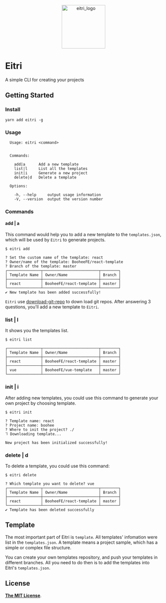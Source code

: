 <p align="center">
	<img width="140" src="https://up.boohee.cn/house/u/fe/logo/eitri.png" alt="eitri_logo">
</p>

# Eitri
A simple CLI for creating your projects

## Getting Started

### Install

```shell
yarn add eitri -g
```
### Usage

```
  Usage: eitri <command>


  Commands:

    add|a      Add a new template
    list|l     List all the templates
    init|i     Generate a new project
    delete|d   Delete a template

  Options:

    -h, --help     output usage information
    -V, --version  output the version number
```

### Commands
#### add | a
This command would help you to add a new template to the `templates.json`, which will be used by `Eitri` to generate projects.
```
$ eitri add

? Set the custom name of the template: react
? Owner/name of the template: BooheeFE/react-template
? Branch of the template: master
┌───────────────┬─────────────────────────┬────────┐
│ Template Name │ Owner/Name              │ Branch │
├───────────────┼─────────────────────────┼────────┤
│ react         │ BooheeFE/react-template │ master │
└───────────────┴─────────────────────────┴────────┘
✔ New template has been added successfully!
```
`Eitri` use [download-git-repo](https://github.com/flipxfx/download-git-repo) to down load git repos. After answering 3 questions, you'll add a new template to `Eitri`.

### list | l
It shows you the templates list.
```
$ eitri list

┌───────────────┬─────────────────────────┬────────┐
│ Template Name │ Owner/Name              │ Branch │
├───────────────┼─────────────────────────┼────────┤
│ react         │ BooheeFE/react-template │ master │
├───────────────┼─────────────────────────┼────────┤
│ vue           │ BooheeFE/vue-template   │ master │
└───────────────┴─────────────────────────┴────────┘
```

### init | i
After adding new templates, you could use this command to generate your own project by choosing template.
```
$ eitri init

? Template name: react
? Project name: boohee
? Where to init the project? ./
⠹ Downloading template...

New project has been initialized successfully!
```

### delete | d
To delete a template, you could use this command:
```
$ eitri delete

? Which template you want to delete? vue
┌───────────────┬─────────────────────────┬────────┐
│ Template Name │ Owner/Name              │ Branch │
├───────────────┼─────────────────────────┼────────┤
│ react         │ BooheeFE/react-template │ master │
└───────────────┴─────────────────────────┴────────┘
✔ Template has been deleted successfully
```
## Template
The most important part of Eitri is `template`. All templates' infomation were list in the `templates.json`.
A template means a project sample, which has a simple or complex file structure.

You can create your own templates repository, and push your templates in different branches. All you need to do then is to add the templates into Eitri's `templates.json`.

## License

[**The MIT License**](http://opensource.org/licenses/MIT).

